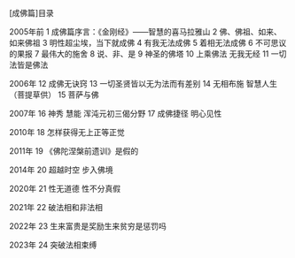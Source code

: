 [成佛篇]目录

2005年前
1 成佛篇序言：《金刚经》——智慧的喜马拉雅山 
2 佛、佛祖、如来、如来佛祖
3 明性超尘埃，当下就成佛
4 有我无法成佛
5 着相无法成佛
6 不可思议的果报
7 最伟大的施舍
8 说、非、是
9 神圣的佛塔
10 上乘佛法 无我无经
11 一切法皆是佛法

2006年
12 成佛无诀窍
13 一切圣贤皆以无为法而有差别
14 无相布施 智慧人生（菩提草供）
15 菩萨与佛

2007年
16 神秀 慧能 浑沌元初三偈分野
17 成佛捷径 明心见性

2010年
18 怎样获得无上正等正觉

2011年
19 《佛陀涅槃前遗训》是假的

2014年
20 超越时空 步入佛境

2020年
21 性无道德 性不分真假

2021年
22 破法相和非法相

2022年
23 生来富贵是奖励生来贫穷是惩罚吗

2023年
24 突破法相束缚


